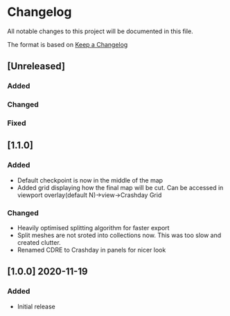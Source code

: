 # Changelog
All notable changes to this project will be documented in this file.

The format is based on [Keep a Changelog](http://keepachangelog.com/en/1.0.0/)

## [Unreleased]
### Added
### Changed
### Fixed

## [1.1.0]
### Added
- Default checkpoint is now in the middle of the map
- Added grid displaying how the final map will be cut. Can be accessed in viewport overlay(default N)->view->Crashday Grid
### Changed
- Heavily optimised splitting algorithm for faster export
- Split meshes are not sroted into collections now. This was too slow and created clutter.
- Renamed CDRE to Crashday in panels for nicer look


## [1.0.0] 2020-11-19
### Added
- Initial release